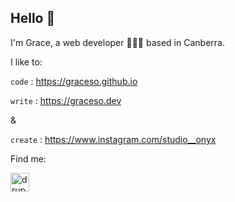 ## Hello 👋

I'm Grace, a web developer 👩🏻‍💻 based in Canberra.

I like to:

`code` : https://graceso.github.io

`write` : https://graceso.dev

&

`create` : https://www.instagram.com/studio__onyx

Find me:

[<img src='https://cdn.jsdelivr.net/npm/simple-icons@3.0.1/icons/drupal.svg' alt='drupal' height='30'>](https://www.drupal.org/u/graces10)  
